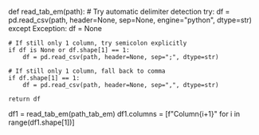 def read_tab_em(path):
    # Try automatic delimiter detection
    try:
        df = pd.read_csv(path, header=None, sep=None, engine="python", dtype=str)
    except Exception:
        df = None

    # If still only 1 column, try semicolon explicitly
    if df is None or df.shape[1] == 1:
        df = pd.read_csv(path, header=None, sep=";", dtype=str)

    # If still only 1 column, fall back to comma
    if df.shape[1] == 1:
        df = pd.read_csv(path, header=None, sep=",", dtype=str)

    return df

df1 = read_tab_em(path_tab_em)
df1.columns = [f"Column{i+1}" for i in range(df1.shape[1])]

